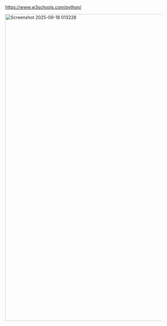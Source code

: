 https://www.w3schools.com/python/

<img width="2319" height="989" alt="Screenshot 2025-09-18 013228" src="https://github.com/user-attachments/assets/36ab3170-04d8-436d-ab72-f594538bb1ce" />

